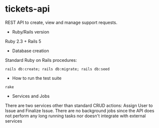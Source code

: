 # tickets-api

REST API to create, view and manage support requests.

* Ruby/Rails version

Ruby 2.3 + Rails 5

* Database creation

Standard Ruby on Rails procedures:

```
rails db:create; rails db:migrate; rails db:seed
```

* How to run the test suite

```rake```

* Services and Jobs

There are two services other than standard CRUD actions: Assign User to Issue and Finalize Issue. There are no background jobs since the API does not perform any long running tasks nor doesn't integrate with external services
